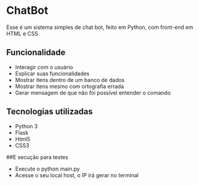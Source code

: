 # ChatBot

Esse é um sistema simples de chat bot, feito em Python, com front-end em HTML e CSS

## Funcionalidade

- Interagir com o usuário
- Explicar suas funcionalidades
- Mostrar itens dentro de um banco de dados
- Mostrar itens mesmo com ortografia errada
- Gerar mensagem de que não foi possível entender o comando

## Tecnologias utilizadas
  - Python 3
  - Flask
  - Html5
  - CSS3

##E xecução para testes
- Execute o python main.py
- Acesse o seu local host, o IP irá gerar no terminal  
